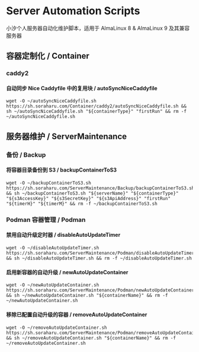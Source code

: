 # Server Automation Scripts

小汐个人服务器自动化维护脚本，适用于 AlmaLinux 8 & AlmaLinux 9 及其兼容服务器

## 容器定制化 / Container

### caddy2

#### 自动同步 Nice Caddyfile 中的复用块 / autoSyncNiceCaddyfile

```shell
wget -O ~/autoSyncNiceCaddyfile.sh https://sh.soraharu.com/Container/caddy2/autoSyncNiceCaddyfile.sh && sh ~/autoSyncNiceCaddyfile.sh "${containerType}" "firstRun" && rm -f ~/autoSyncNiceCaddyfile.sh
```

## 服务器维护 / ServerMaintenance

### 备份 / Backup

#### 将容器目录备份到 S3 / backupContainerToS3

```shell
wget -O ~/backupContainerToS3.sh https://sh.soraharu.com/ServerMaintenance/Backup/backupContainerToS3.sh && sh ~/backupContainerToS3.sh "${serverName}" "${containerType}" "${s3AccessKey}" "${s3SecretKey}" "${s3ApiAddress}" "firstRun" "${timerH}" "${timerM}" && rm -f ~/backupContainerToS3.sh
```

### Podman 容器管理 / Podman

#### 禁用自动升级定时器 / disableAutoUpdateTimer

```shell
wget -O ~/disableAutoUpdateTimer.sh https://sh.soraharu.com/ServerMaintenance/Podman/disableAutoUpdateTimer.sh && sh ~/disableAutoUpdateTimer.sh && rm -f ~/disableAutoUpdateTimer.sh
```

#### 启用新容器的自动升级 / newAutoUpdateContainer

```shell
wget -O ~/newAutoUpdateContainer.sh https://sh.soraharu.com/ServerMaintenance/Podman/newAutoUpdateContainer.sh && sh ~/newAutoUpdateContainer.sh "${containerName}" && rm -f ~/newAutoUpdateContainer.sh
```

#### 移除已配置自动升级的容器 / removeAutoUpdateContainer

```shell
wget -O ~/removeAutoUpdateContainer.sh https://sh.soraharu.com/ServerMaintenance/Podman/removeAutoUpdateContainer.sh && sh ~/removeAutoUpdateContainer.sh "${containerName}" && rm -f ~/removeAutoUpdateContainer.sh
```
